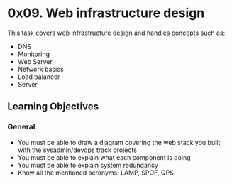 # 0x09. Web infrastructure design
This task covers web infrastructure design and handles concepts such as:
- DNS
- Monitoring
- Web Server
- Network basics
- Load balancer
- Server

## Learning Objectives

### General
- You must be able to draw a diagram covering the web stack you built with the sysadmin/devops track projects
- You must be able to explain what each component is doing
- You must be able to explain system redundancy
- Know all the mentioned acronyms: LAMP, SPOF, QPS
